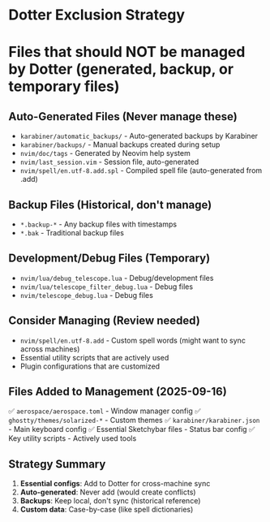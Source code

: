 # Dotter Exclusion Strategy
# Files that should NOT be managed by Dotter (generated, backup, or temporary files)

## Auto-Generated Files (Never manage these)
- `karabiner/automatic_backups/` - Auto-generated backups by Karabiner
- `karabiner/backups/` - Manual backups created during setup
- `nvim/doc/tags` - Generated by Neovim help system
- `nvim/last_session.vim` - Session file, auto-generated
- `nvim/spell/en.utf-8.add.spl` - Compiled spell file (auto-generated from .add)

## Backup Files (Historical, don't manage)
- `*.backup-*` - Any backup files with timestamps
- `*.bak` - Traditional backup files

## Development/Debug Files (Temporary)
- `nvim/lua/debug_telescope.lua` - Debug/development files
- `nvim/lua/telescope_filter_debug.lua` - Debug files
- `nvim/telescope_debug.lua` - Debug files

## Consider Managing (Review needed)
- `nvim/spell/en.utf-8.add` - Custom spell words (might want to sync across machines)
- Essential utility scripts that are actively used
- Plugin configurations that are customized

## Files Added to Management (2025-09-16)
✅ `aerospace/aerospace.toml` - Window manager config
✅ `ghostty/themes/solarized-*` - Custom themes
✅ `karabiner/karabiner.json` - Main keyboard config
✅ Essential Sketchybar files - Status bar config
✅ Key utility scripts - Actively used tools

## Strategy Summary
1. **Essential configs**: Add to Dotter for cross-machine sync
2. **Auto-generated**: Never add (would create conflicts)
3. **Backups**: Keep local, don't sync (historical reference)
4. **Custom data**: Case-by-case (like spell dictionaries)